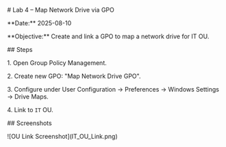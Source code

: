 \# Lab 4 – Map Network Drive via GPO

\*\*Date:\*\* 2025-08-10  

\*\*Objective:\*\* Create and link a GPO to map a network drive for IT OU.



\## Steps

1\. Open Group Policy Management.

2\. Create new GPO: "Map Network Drive GPO".

3\. Configure under User Configuration → Preferences → Windows Settings → Drive Maps.

4\. Link to `IT` OU.



\## Screenshots

!\[OU Link Screenshot](IT\_OU\_Link.png)




